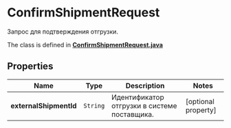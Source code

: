

# ConfirmShipmentRequest

Запрос для подтверждения отгрузки.

The class is defined in **[ConfirmShipmentRequest.java](../../src/main/java/org/openapitools/model/ConfirmShipmentRequest.java)**

## Properties

Name | Type | Description | Notes
------------ | ------------- | ------------- | -------------
**externalShipmentId** | `String` | Идентификатор отгрузки в системе поставщика. |  [optional property]



